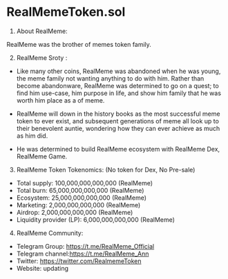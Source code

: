 # RealMemeToken.sol
1) About RealMeme:

RealMeme  was the brother of  memes token family.

2) RealMeme Sroty :

+ Like many other coins, RealMeme was abandoned when he was young, the meme family not wanting anything to do with him. Rather than become abandonware, RealMeme was determined to go on a quest; to find him use-case, him purpose in life, and show him family that he was worth him place as a of meme.

+ RealMeme will down in the history books as the most successful meme token to ever exist, and subsequent generations of meme all look up to their benevolent auntie, wondering how they can ever achieve as much as him did.

+ He was determined to build RealMeme ecosystem with RealMeme Dex, RealMeme Game.

3) RealMeme Token Tokenomics:
(No token for Dex, No Pre-sale)

+ Total supply: 100,000,000,000,000  (RealMeme)
+ Total burn: 65,000,000,000,000  (RealMeme)
+ Ecosystem: 25,000,000,000,000  (RealMeme)
+ Marketing: 2,000,000,000,000  (RealMeme)
+ Airdrop: 2,000,000,000,000  (RealMeme)
+ Liquidity provider (LP): 6,000,000,000,000 (RealMeme)

4) RealMeme Community:

+ Telegram Group: https://t.me/RealMeme_Official 
+ Telegram channel:https://t.me/RealMeme_Ann
+ Twitter: https://twitter.com/RealmemeToken
+ Website: updating
